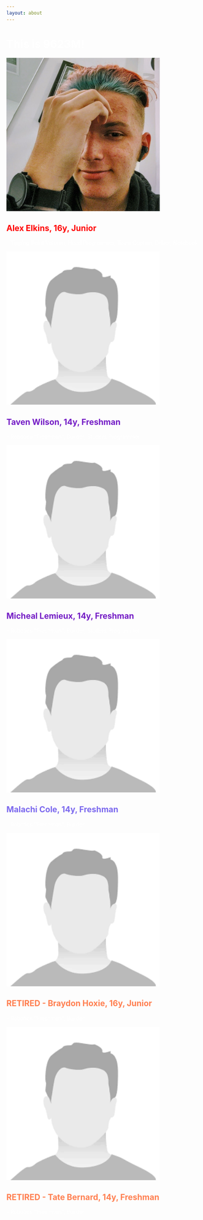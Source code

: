 ```yaml
---
layout: about
---
```


<h1 style="color:white">This is 9623M!</h1>

<img src="/assets/img/Alex1.jpg" alt="Alex Elkins" width="400" height="400">
<h2 style="color:Red">Alex Elkins, 16y, Junior</h2>
<p style="color:white">- Tipping Point Veteran, Head Programmer, Team Captain, Driver, Notebook</p>

<p> </p>
<img src="/assets/img/humanplaceholder.png" alt="Taven Wilson" width="400" height="400">
<h2 style="color:#731BC5">Taven Wilson, 14y, Freshman</h2>
<p style="color:white">- Robotics "Freshmen", Builder, Student Programmer</p>

<p> </p>
<img src="/assets/img/humanplaceholder.png" alt="Micheal Lemieux" width="400" height="400">
<h2 style="color:#731BC5">Micheal Lemieux, 14y, Freshman</h2>
<p style="color:white">- Robotics "Freshmen", Builder, Student Programmer</p>

<p> </p>
<img src="/assets/img/humanplaceholder.png" alt="Malachi Cole" width="400" height="400">
<h2 style="color:MediumSlateBlue">Malachi Cole, 14y, Freshman</h2>
<p style="color:white">- Robotics "Freshmen", Builder</p>

<p> </p>
<img src="/assets/img/humanplaceholder.png" alt="Brayden Hoxie" width="400" height="400">
<h2 style="color:Coral">RETIRED - Braydon Hoxie, 16y, Junior</h2>
<p style="color:white">- Robotics "Freshmen", Builder</p>

<p> </p>
<img src="/assets/img/humanplaceholder.png" alt="Tate Bernard" width="400" height="400">
<h2 style="color:Coral">RETIRED - Tate Bernard, 14y, Freshman</h2>
<p style="color:white">- Robotics "Freshmen", Builder</p>